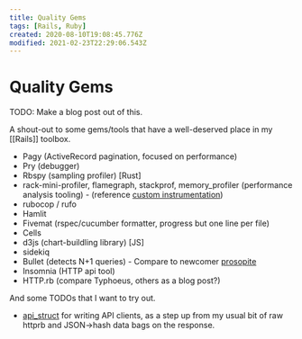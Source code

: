 ```yaml
---
title: Quality Gems
tags: [Rails, Ruby]
created: 2020-08-10T19:08:45.776Z
modified: 2021-02-23T22:29:06.543Z
---
```


# Quality Gems

TODO: Make a blog post out of this.

A shout-out to some gems/tools that have a well-deserved place in my [[Rails]] toolbox.

-	Pagy (ActiveRecord pagination, focused on performance)
-	Pry (debugger)
-	Rbspy (sampling profiler) [Rust]
-	rack-mini-profiler, flamegraph, stackprof, memory_profiler (performance analysis tooling) - (reference [custom instrumentation](https://samsaffron.com/archive/2013/03/19/flame-graphs-in-ruby-miniprofiler))
-	rubocop / rufo
-	Hamlit
- Fivemat (rspec/cucumber formatter, progress but one line per file)
-	Cells
-	d3js (chart-buildling library) [JS]
-	sidekiq
-	Bullet (detects N+1 queries) - Compare to newcomer [prosopite](https://github.com/charkost/prosopite)
-	Insomnia (HTTP api tool)
- HTTP.rb (compare Typhoeus, others as a blog post?)

And some TODOs that I want to try out.

- [api_struct](https://github.com/rubygarage/api_struct) for writing API clients, as a step up from my usual bit of raw httprb and JSON->hash data bags on the response.


